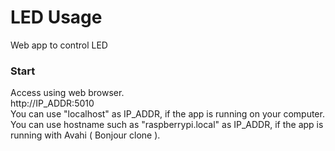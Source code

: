 LED Usage
===============

Web app to control LED <br/>

### Start
Access using web browser. <br>
http://IP_ADDR:5010 <br>
You can use "localhost" as IP_ADDR, if the app is running on your computer.<br>
You can use hostname such as "raspberrypi.local" as IP_ADDR, if the app is running with Avahi ( Bonjour clone ).<br>
